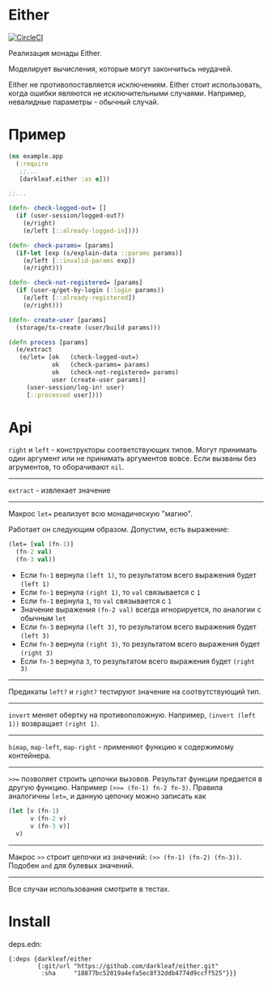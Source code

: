 # Either

[![CircleCI](https://circleci.com/gh/darkleaf/either/tree/master.svg?style=svg)](https://circleci.com/gh/darkleaf/either/tree/master)

Реализация монады Either.

Моделирует вычисления, которые могут закончитьсь неудачей.

Either не противопоставляется исключениям.
Either стоит использовать, когда ошибки являются не исключительными случаями.
Например, невалидные параметры - обычный случай.

# Пример

```clojure
(ns example.app
  (:require
   ;;...
   [darkleaf.either :as e]))

;;...

(defn- check-logged-out= []
  (if (user-session/logged-out?)
    (e/right)
    (e/left [::already-logged-in])))

(defn- check-params= [params]
  (if-let [exp (s/explain-data ::params params)]
    (e/left [::invalid-params exp])
    (e/right)))

(defn- check-not-registered= [params]
  (if (user-q/get-by-login (:login params))
    (e/left [::already-registered])
    (e/right)))

(defn- create-user [params]
  (storage/tx-create (user/build params)))

(defn process [params]
  (e/extract
   (e/let= [ok   (check-logged-out=)
            ok   (check-params= params)
            ok   (check-not-registered= params)
            user (create-user params)]
     (user-session/log-in! user)
     [::processed user])))
```

# Api

`right` и `left` - конструкторы соответствующих типов.
Могут принимать один аргумент или не принимать аргументов вовсе.
Если вызваны без агрументов, то оборачивают `nil`.

***

`extract` - извлекает значение

***

Макрос `let=` реализует всю монадическую "магию".

Работает он следующим образом. Допустим, есть выражение:

```clojure
(let= [val (fn-1)]
  (fn-2 val)
  (fn-3 val))
```

+ Если `fn-1` вернула `(left 1)`, то результатом всего выражения будет `(left 1)`
+ Если `fn-1` вернула `(right 1)`, то `val` связывается с `1`
+ Eсли `fn-1` вернула `1`, то `val` связывается с `1`
+ Значение выражения `(fn-2 val)` всегда игнорируется, по аналогии с обычным `let`
+ Если `fn-3` вернула `(left 3)`, то результатом всего выражения будет `(left 3)`
+ Если `fn-3` вернула `(right 3)`, то результатом всего выражения будет `(right 3)`
+ Если `fn-3` вернула `3`, то результатом всего выражения будет `(right 3)`

***

Предикаты `left?` и `right?` тестируют значение на соотвутствующий тип.

***

`invert` меняет обертку на противоположную. Например, `(invert (left 1))` возвращает `(right 1)`.

***

`bimap`, `map-left`, `map-right` - применяют функцию к содержимому контейнера.

***

`>>=` позволяет строить цепочки вызовов. Результат функции предается в другую функцию.
Например `(>>= (fn-1) fn-2 fn-3)`.
Правила аналогичны `let=`, и данную цепочку можно записать как

```clojure
(let [v (fn-1)
      v (fn-2 v)
      v (fn-3 v)]
  v)
```

***

Макрос `>>` строит цепочки из значений: `(>> (fn-1) (fn-2) (fn-3))`. Подобен `and` для булевых значений.

***

Все случаи использования смотрите в тестах.

# Install

deps.edn:

```edn
{:deps {darkleaf/either
        {:git/url "https://github.com/darkleaf/either.git"
         :sha     "18877bc52019a4efa5ec8f32ddb4774d9ccff525"}}}
```
